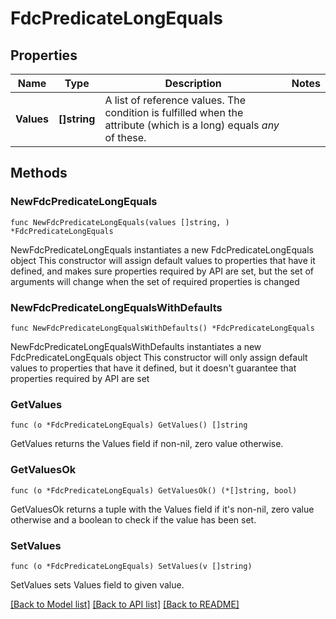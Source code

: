 # FdcPredicateLongEquals

## Properties

Name | Type | Description | Notes
------------ | ------------- | ------------- | -------------
**Values** | **[]string** | A list of reference values. The condition is fulfilled when the attribute (which is a long) equals *any* of these. | 

## Methods

### NewFdcPredicateLongEquals

`func NewFdcPredicateLongEquals(values []string, ) *FdcPredicateLongEquals`

NewFdcPredicateLongEquals instantiates a new FdcPredicateLongEquals object
This constructor will assign default values to properties that have it defined,
and makes sure properties required by API are set, but the set of arguments
will change when the set of required properties is changed

### NewFdcPredicateLongEqualsWithDefaults

`func NewFdcPredicateLongEqualsWithDefaults() *FdcPredicateLongEquals`

NewFdcPredicateLongEqualsWithDefaults instantiates a new FdcPredicateLongEquals object
This constructor will only assign default values to properties that have it defined,
but it doesn't guarantee that properties required by API are set

### GetValues

`func (o *FdcPredicateLongEquals) GetValues() []string`

GetValues returns the Values field if non-nil, zero value otherwise.

### GetValuesOk

`func (o *FdcPredicateLongEquals) GetValuesOk() (*[]string, bool)`

GetValuesOk returns a tuple with the Values field if it's non-nil, zero value otherwise
and a boolean to check if the value has been set.

### SetValues

`func (o *FdcPredicateLongEquals) SetValues(v []string)`

SetValues sets Values field to given value.



[[Back to Model list]](../README.md#documentation-for-models) [[Back to API list]](../README.md#documentation-for-api-endpoints) [[Back to README]](../README.md)


